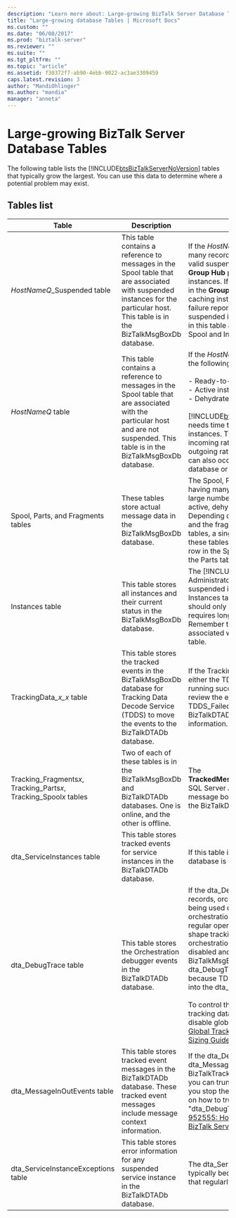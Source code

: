 ```yaml
---
description: "Learn more about: Large-growing BizTalk Server Database Tables"
title: "Large-growing database Tables | Microsoft Docs"
ms.custom: ""
ms.date: "06/08/2017"
ms.prod: "biztalk-server"
ms.reviewer: ""
ms.suite: ""
ms.tgt_pltfrm: ""
ms.topic: "article"
ms.assetid: f30372f7-ab90-4ebb-9022-ac3ae3309459
caps.latest.revision: 3
author: "MandiOhlinger"
ms.author: "mandia"
manager: "anneta"
---
```

# Large-growing BizTalk Server Database Tables
The following table lists the [!INCLUDE[btsBizTalkServerNoVersion](../includes/btsbiztalkservernoversion-md.md)] tables that typically grow the largest. You can use this data to determine where a potential problem may exist.  

## Tables list

|                               Table                                |                                                                                     Description                                                                                     |                                                                                                                                                                                                                                                                                                                                                                                  Comments                                                                                                                                                                                                                                                                                                                                                                                  |
|--------------------------------------------------------------------|-------------------------------------------------------------------------------------------------------------------------------------------------------------------------------------|----------------------------------------------------------------------------------------------------------------------------------------------------------------------------------------------------------------------------------------------------------------------------------------------------------------------------------------------------------------------------------------------------------------------------------------------------------------------------------------------------------------------------------------------------------------------------------------------------------------------------------------------------------------------------------------------------------------------------------------------------------------------------|
|                    *HostNameQ*_Suspended table                     | This table contains a reference to messages in the Spool table that are associated with suspended instances for the particular host. This table is in the BizTalkMsgBoxDb database. |                                                                                                                                                If the *HostNameQ*_Suspended tables have many records, the tables could be containing valid suspended instances that appear in the **Group Hub** page. You can terminate these instances. If these instances do not appear in the **Group Hub**, the instances are probably caching instances or orphaned routing failure reports. When you terminate suspended instances, you clean up the items in this table and their associated rows in the Spool and Instances tables.                                                                                                                                                |
|                         *HostNameQ* table                          |  This table contains a reference to messages in the Spool table that are associated with the particular host and are not suspended. This table is in the BizTalkMsgBoxDb database.  |                                                                                                                  If the *HostNameQ* tables have many records, the following kinds of instances may exist:<br /><br /> -   Ready-to-run instances<br />-   Active instances<br />-   Dehydrated instances<br /><br /> [!INCLUDE[btsBizTalkServerNoVersion](../includes/btsbiztalkservernoversion-md.md)] needs time to "catch up" and process the instances. This table can grow when the incoming rate of processing outpaces the outgoing rate of processing. This scenario can also occur due to large BizTalkDTADb database or SQL Server disk delays.                                                                                                                  |
|                 Spool, Parts, and Fragments tables                 |                                                       These tables store actual message data in the BizTalkMsgBoxDb database.                                                       |                                                                                                                                                                                      The Spool, Parts, and Fragments tables having many records imply that there are a large number of messages are currently active, dehydrated, or suspended. Depending on the size, the number of parts, and the fragmentation settings in these tables, a single message may spawn all these tables. Each message has exactly one row in the Spool table and at least one row in the Parts table.                                                                                                                                                                                      |
|                          Instances table                           |                                              This table stores all instances and their current status in the BizTalkMsgBoxDb database.                                              |                                                                                                                                                                                         The [!INCLUDE[btsBizTalkServerNoVersion](../includes/btsbiztalkservernoversion-md.md)] Administrator should not allow for many suspended instances to remain in the Instances table. Many dehydrated instances should only remain if the business logic requires long-running orchestrations. Remember that one service instance can be associated with many messages in the Spool table.                                                                                                                                                                                          |
|                  TrackingData<em>_x_x</em> table                   |            This table stores the tracked events in the BizTalkMsgBoxDb database for Tracking Data Decode Service (TDDS) to move the events to the BizTalkDTADb database.            |                                                                                                                                                                                                                                                             If the TrackingData_*x_x* tables are large, either the TDDS is not running or is not running successfully. If the TDDS is running, review the event logs and the TDDS_FailedTrackingData table in the BizTalkDTADb database for error information.                                                                                                                                                                                                                                                             |
| Tracking_Fragments*x*, Tracking_Parts*x*, Tracking_Spool*x* tables |                             Two of each of these tables is in the BizTalkMsgBoxDb and BizTalkDTADb databases. One is online, and the other is offline.                              |                                                                                                                                                                                                                                                                                                           The **TrackedMessages_Copy_BizTalkMsgBoxDb** SQL Server Agent job moves tracked message bodies directly to these tables in the BizTalkDTADb database.                                                                                                                                                                                                                                                                                                            |
|                     dta_ServiceInstances table                     |                                                This table stores tracked events for service instances in the BizTalkDTADb database.                                                 |                                                                                                                                                                                                                                                                                                                                                    If this table is large, the BizTalkDTADb database is probably large.                                                                                                                                                                                                                                                                                                                                                    |
|                        dta_DebugTrace table                        |                                                  This table stores the Orchestration debugger events in the BizTalkDTADb database.                                                  | If the dta_DebugTrace table has many records, orchestration shape tracking is being used or was being used. If orchestration debugging is not required for regular operations, disable orchestration shape tracking for all orchestrations. If orchestration shape tracking is already disabled and a backlog exists in the BizTalkMsgBoxDb database, the dta_DebugTrace table may continue to grow because TDDS continues to move this data into the dta_DebugTrace table.<br /><br /> To control the size of the BizTalkDTADb tracking database, you may choose to disable global tracking. See [How to Turn Off Global Tracking](../core/how-to-turn-off-global-tracking.md) and [Tracking Database Sizing Guidelines](../core/tracking-database-sizing-guidelines.md). |
|                    dta_MessageInOutEvents table                    |                      This table stores tracked event messages in the BizTalkDTADb database. These tracked event messages include message context information.                       |                                                                                                                                                      If the dta_DebugTrace table and the dta_MessageInOutEvents table in the BizTalkTrackingDb database are too large, you can truncate the tables manually after you stop the tracking host. For instructions on how to truncate the tables, see the "dta_DebugTrace table" details in [KB 952555: How to maintain and troubleshoot BizTalk Server databases](https://support.microsoft.com/help/952555/how-to-maintain-and-troubleshoot-biztalk-server-databases).                                                                                                                                                       |
|                dta_ServiceInstanceExceptions table                 |                                        This table stores error information for any suspended service instance in the BizTalkDTADb database.                                         |                                                                                                                                                                                                                                                                                                                         The dta_ServiceInstanceExceptions table typically becomes large in an environment that regularly has suspended instances.                                                                                                                                                                                                                                                                                                                          |

